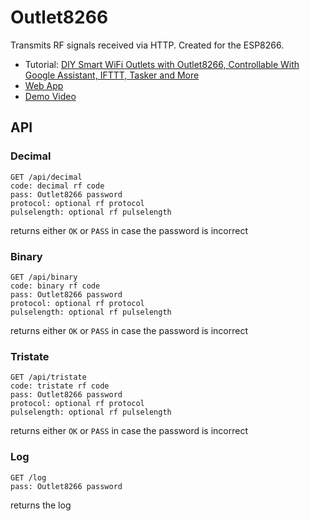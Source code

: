 # Outlet8266

Transmits RF signals received via HTTP. Created for the ESP8266.

  - Tutorial: [DIY Smart WiFi Outlets with Outlet8266, Controllable With Google Assistant, IFTTT, Tasker and More](https://krmax44.de/blog/cheap-diy-wifi-outlets/)
  - [Web App](http://outlet8266.krmax44.de)
  - [Demo Video](https://www.youtube.com/watch?v=Z4l9FZTBnmk)
  
## API

### Decimal

```
GET /api/decimal
code: decimal rf code
pass: Outlet8266 password
protocol: optional rf protocol
pulselength: optional rf pulselength
```

returns either `OK` or `PASS` in case the password is incorrect

### Binary

```
GET /api/binary
code: binary rf code
pass: Outlet8266 password
protocol: optional rf protocol
pulselength: optional rf pulselength
```

returns either `OK` or `PASS` in case the password is incorrect

### Tristate

```
GET /api/tristate
code: tristate rf code
pass: Outlet8266 password
protocol: optional rf protocol
pulselength: optional rf pulselength
```

returns either `OK` or `PASS` in case the password is incorrect

### Log

```
GET /log
pass: Outlet8266 password
```

returns the log
